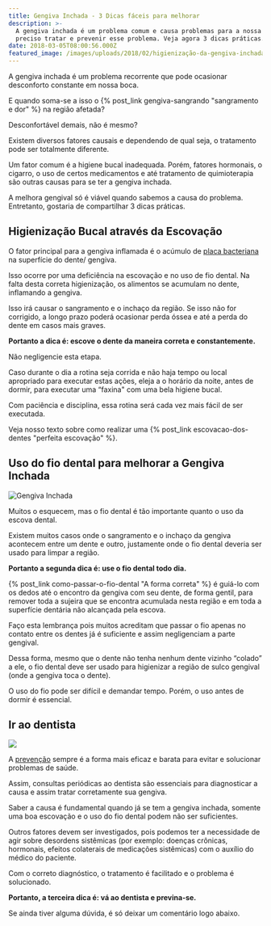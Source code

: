 ```yaml
---
title: Gengiva Inchada - 3 Dicas fáceis para melhorar
description: >-
  A gengiva inchada é um problema comum e causa problemas para a nossa saúde. É
  preciso tratar e prevenir esse problema. Veja agora 3 dicas práticas.
date: 2018-03-05T08:00:56.000Z
featured_image: /images/uploads/2018/02/higienização-da-gengiva-inchada.jpg
---
```

A gengiva inchada é um problema recorrente que pode ocasionar desconforto constante em nossa boca. 

E quando soma-se a isso o {% post_link gengiva-sangrando "sangramento e dor" %} na região afetada? 

Desconfortável demais, não é mesmo? 

Existem diversos fatores causais e dependendo de qual seja, o tratamento pode ser totalmente diferente. 

Um fator comum é a higiene bucal inadequada. Porém, fatores hormonais, o cigarro, o uso de certos medicamentos e até tratamento de quimioterapia são outras causas para se ter a gengiva inchada.

 A melhora gengival só é viável quando sabemos a causa do problema. Entretanto, gostaria de compartilhar 3 dicas práticas.

## **Higienização Bucal através da Escovação**

O fator principal para a gengiva inflamada é o acúmulo de [placa bacteriana](https://pt.wikipedia.org/wiki/Placa_bacteriana) na superfície do dente/ gengiva. 

Isso ocorre por uma deficiência na escovação e no uso de fio dental. Na falta desta correta higienização, os alimentos se acumulam no dente, inflamando a gengiva. 

Isso irá causar o sangramento e o inchaço da região. Se isso não for corrigido, a longo prazo poderá ocasionar perda óssea e até a perda do dente em casos mais graves. 

**Portanto a dica é: escove o dente da maneira correta e constantemente.** 

Não negligencie esta etapa. 

Caso durante o dia a rotina seja corrida e não haja tempo ou local apropriado para executar estas ações, eleja a o horário da noite, antes de dormir, para executar uma “faxina" com uma bela higiene bucal. 

Com paciência e disciplina, essa rotina será cada vez mais fácil de ser executada. 

Veja nosso texto sobre como realizar uma {% post_link escovacao-dos-dentes "perfeita escovação" %}.

## **Uso do fio dental para melhorar a Gengiva Inchada**

![Gengiva Inchada](/images/uploads/2018/02/gengiva-inchada.jpg) 

Muitos o esquecem, mas o fio dental é tão importante quanto o uso da escova dental. 

Existem muitos casos onde o sangramento e o inchaço da gengiva acontecem entre um dente e outro, justamente onde o fio dental deveria ser usado para limpar a região.  

**Portanto a segunda dica é: use o fio dental todo dia.**

 {% post_link como-passar-o-fio-dental "A forma correta" %} é guiá-lo com os dedos até o encontro da gengiva com seu dente, de forma gentil, para remover toda a sujeira que se encontra acumulada nesta região e em toda a superfície dentária não alcançada pela escova. 

Faço esta lembrança pois muitos  acreditam que passar o fio apenas no contato entre os dentes já é suficiente e assim negligenciam a parte gengival. 

Dessa forma, mesmo que o dente não tenha nenhum dente vizinho “colado” a ele, o fio dental deve ser usado para higienizar a região de sulco gengival (onde a gengiva toca o dente). 

O uso do fio pode ser difícil e demandar tempo. Porém, o uso antes de dormir é essencial.

## **Ir ao dentista**

![](/images/uploads/2018/02/ir-ao-dentista-gengiva-inchada-1.jpg)

A [prevenção](/tratamentos/prevencao-e-manutencao/) sempre é a forma mais eficaz e barata para evitar e solucionar problemas de saúde. 

Assim, consultas periódicas ao dentista são essenciais para diagnosticar a causa e assim tratar corretamente sua gengiva. 

Saber a causa é fundamental quando já se tem a gengiva inchada, somente uma boa escovação e o uso do fio dental podem não ser suficientes. 

Outros fatores devem ser investigados, pois podemos ter a necessidade de agir sobre desordens sistêmicas (por exemplo: doenças crônicas, hormonais, efeitos colaterais de medicações sistêmicas) com o auxílio do médico do paciente. 

Com o correto diagnóstico, o tratamento é facilitado e o problema é solucionado. 

**Portanto, a terceira dica é: vá ao dentista e previna-se.** 

Se ainda tiver alguma dúvida, é só deixar um comentário logo abaixo.
